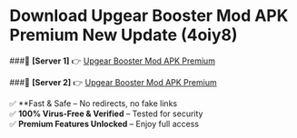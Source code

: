 # Download Upgear Booster Mod APK Premium New Update (4oiy8)  



###🔹 **[Server 1]** 👉 [Upgear Booster Mod APK Premium](https://apkcomod.com?title=Upgear_Booster_Mod_APK_Premium) 

###🔹 **[Server 2]** 👉 [Upgear Booster Mod APK Premium](https://apkcomod.com?title=Upgear_Booster_Mod_APK_Premium)  

✅ **Fast & Safe – No redirects, no fake links  
✅ **100% Virus-Free & Verified** – Tested for security  
✅ **Premium Features Unlocked** – Enjoy full access  


